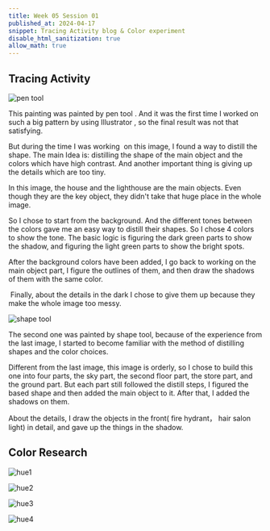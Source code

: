 ```yaml
---
title: Week 05 Session 01
published_at: 2024-04-17
snippet: Tracing Activity blog & Color experiment
disable_html_sanitization: true
allow_math: true
---
```


## Tracing Activity

![pen tool](/w04s02/edhopper_lighthousehill%20[Recovered].png)

This painting was painted by pen tool . And it was the first time I worked on such a big pattern by using Illustrator , so the final result was not that satisfying. 

But during the time I was working  on this image, I found a way to distill the shape. The main Idea is: distilling the shape of the main object and the colors which have high contrast. And another important thing is giving up the details which are too tiny.

In this image, the house and the lighthouse are the main objects. Even though they are the key object, they didn't take that huge place in the whole image. 

So I chose to start from the background. And the different tones between the colors gave me an easy way to distill their shapes. So I chose 4 colors to show the tone. The basic logic is figuring the dark green parts to show the shadow, and figuring the light green parts to show the bright spots. 

After the background colors have been added, I go back to working on the main object part, I figure the outlines of them, and then draw the shadows of them with the same color.

 Finally, about the details in the dark I chose to give them up because they make the whole image too messy. 

![shape tool](/w04s02/edhopper_earlysunday.png)

The second one was painted by shape tool, because of the experience from the last image, I started to become familiar with the method of distilling shapes and the color choices.

Different from the last image, this image is orderly, so I chose to build this one into four parts, the sky part, the second floor part, the store part, and the ground part. But each part still followed the distill steps, I figured the based shape and then added the main object to it. After that, I added the shadows on them.

About the details, I draw the objects in the front( fire hydrant， hair salon light) in detail,  and gave up the things in the shadow.


## Color Research ##

![hue1](/w05s01/hue1.png)

![hue2](/w05s01/hue2.png)

![hue3](/w05s01/hue3.png)

![hue4](/w05s01/hue4.png)
